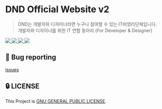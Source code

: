# DND Official Website v2

> DND는 개발자와 디자이너라면 누구나 참여할 수 있는 IT비영리단체입니다.   
> 개발자와 디자이너를 위한 IT 연합 동아리 (For Developer & Designer)

<a href="https://github.com/DNDACADEMY/dnd-academy-v2/actions/workflows/ci.yml">
  <img src="https://img.shields.io/github/actions/workflow/status/DNDACADEMY/dnd-academy-v2/ci.yml?branch=main&label=CI&logo=GitHub&style=flat-square" />
</a>

<a href="https://github.com/DNDACADEMY/dnd-academy-v2/issues?q=is%3Aissue+is%3Aopen+sort%3Aupdated-desc">
  <img src="https://img.shields.io/github/issues/DNDACADEMY/dnd-academy-v2?style=flat-square" />
</a>

<a href="https://github.com/DNDACADEMY/dnd-academy-v2/blob/main/LICENSE">
  <img src="https://img.shields.io/github/license/DNDACADEMY/dnd-academy-v2?style=flat-square">
</a>

<a href="#">
  <img src="https://img.shields.io/github/repo-size/DNDACADEMY/dnd-academy-v2?logo=yarn&style=flat-square">
</a>


## 🐛 Bug reporting
[Issues](https://github.com/DNDACADEMY/dnd-academy-v2/issues?q=is%3Aissue+is%3Aopen+sort%3Aupdated-desc)

## 🔒 LICENSE
This Project is [GNU GENERAL PUBLIC LICENSE](https://github.com/DNDACADEMY/dnd-academy-v2/blob/main/LICENSE).
